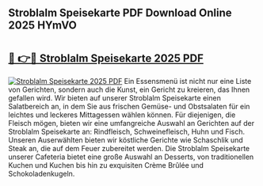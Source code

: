 ## Stroblalm Speisekarte PDF Download Online 2025 HYmVO

# <h2><a href="http://gc6ssmc.nevu.top/?p=Stroblalm+Speisekarte">🔗 👉🔴 Stroblalm Speisekarte 2025 PDF</a></h2>

[![Stroblalm Speisekarte 2025 PDF](https://i.imgur.com/dBaPXMq.png)](http://gc6ssmc.nevu.top/?p=Stroblalm+Speisekarte)
Ein Essensmenü ist nicht nur eine Liste von Gerichten, sondern auch die Kunst, ein Gericht zu kreieren, das Ihnen gefallen wird. Wir bieten auf unserer Stroblalm Speisekarte einen Salatbereich an, in dem Sie aus frischen Gemüse- und Obstsalaten für ein leichtes und leckeres Mittagessen wählen können. Für diejenigen, die Fleisch mögen, bieten wir eine umfangreiche Auswahl an Gerichten auf der Stroblalm Speisekarte an: Rindfleisch, Schweinefleisch, Huhn und Fisch. Unseren Auserwählten bieten wir köstliche Gerichte wie Schaschlik und Steak an, die auf dem Feuer zubereitet werden. Die Stroblalm Speisekarte unserer Cafeteria bietet eine große Auswahl an Desserts, von traditionellen Kuchen und Kuchen bis hin zu exquisiten Crème Brûlée und Schokoladenkugeln.
